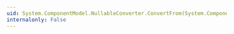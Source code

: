 ```yaml
---
uid: System.ComponentModel.NullableConverter.ConvertFrom(System.ComponentModel.ITypeDescriptorContext,System.Globalization.CultureInfo,System.Object)
internalonly: False
---
```

